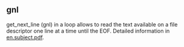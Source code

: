 ## gnl

get_next_line (gnl) in a loop allows to read the text available on a file descriptor one line at a time until the EOF.
Detailed information in [en.subject.pdf](https://github.com/lelle-asem/02_gnl/blob/main/en.subject.pdf).
